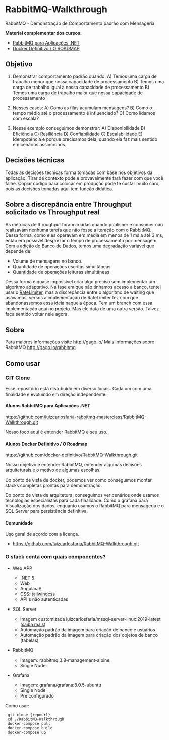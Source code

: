 
# RabbitMQ-Walkthrough

RabbitMQ - Demonstração de Comportamento padrão com Mensageria.

**Material complementar dos cursos:**

 - [RabbitMQ para Aplicações .NET](https://lp.gago.io/rabbitmq) 
 - [Docker Definitivo / O ROADMAP](http://dockerdefinitivo.com/)
  
## Objetivo

1) Demonstrar comportamento padrão quando:
A) Temos uma carga de trabalho menor que nossa capacidade de processamento
B) Temos uma carga de trabalho igual à nossa capacidade de processamento 
B) Temos uma carga de trabalho maior que nossa capacidade de processamento 

2) Nesses casos:
A) Como as filas acumulam mensagens?
B) Como o tempo médio até o processamento é influenciado?
C) Como lidamos com escala?

3) Nesse exemplo conseguimos demonstrar:
A) Disponibilidade
B) Eficiência
C) Resiliência
D) Confiabilidade
C) Escalabilidade
E) Idempotência e porque precisamos dela, quando ela faz mais sentido em cenários assíncronos.

## Decisões técnicas

Todas as decisões técnicas forma tomadas com base nos objetivos da aplicação. 
Tirar de contexto pode e provavelmente fará  fazer com que você falhe.
Copiar código para colocar em produção pode te custar muito caro, pois as decisões tomadas aqui tem função didática.

## Sobre a discrepância entre Throughput solicitado vs Throughput real

As métricas de throughput foram criadas quando publisher e consumer não realizavam nenhuma tarefa que não fosse a iteração com o RabbitMQ. Dessa forma, como eles operavam em média em menos de 1 ms a até 3 ms, então era possível desprezar o tempo de processamento por mensagem.
Com a adição do Banco de Dados, temos uma degradação variável que depende de:

 - Volume de mensagens no banco.
 - Quantidade de operações escritas simultâneas
 - Quantidade de operações leituras simultâneas

Dessa forma é quase impossível criar algo preciso sem implementar um algoritmo adaptativo. 
Na fase em que não tínhamos acesso a banco, tentei usar o [RateLimiter](https://github.com/David-Desmaisons/RateLimiter), mas a discrepância entre o algoritmo de waiting que usávamos, versos a implementação de RateLimiter fez com que abandonássemos essa ideia naquela época. Tem um branch com essa implementação aqui no projeto. Mas ele data de uma outra versão. Talvez faça sentido voltar nele agora.

## Sobre
Para maiores informações visite http://gago.io/
Mais informações sobre RabbitMQ http://gago.io/rabbitmq


## Como usar

### GIT Clone

Esse repositório está distribuído em diverso locais. Cada um com uma finalidade e evoluindo em direção independente.

#### Alunos RabbitMQ para Aplicações .NET

https://github.com/luizcarlosfaria-rabbitmq-masterclass/RabbitMQ-Walkthrough.git

Nosso foco aqui é entender RabbitMQ e seu uso.

#### Alunos Docker Definitivo / O Roadmap

https://github.com/docker-definitivo/RabbitMQ-Walkthrough.git

Nosso objetivo é entender RabbitMQ, entender algumas decisões arquiteturais e o motivo de algumas escolhas.

Do ponto de vista de docker, podemos ver como conseguimos montar stacks completas prontas para demonstração.

Do ponto de vista de arquitetura, conseguimos ver cenários onde usamos tecnologias especialistas para cada finalidade. Como o grafana para Visualização dos dados, enquanto usamos o RabbitMQ para mensageria e o SQL Server para persistência definitiva.

#### Comunidade 

Uso geral de acordo com a licença.

- https://github.com/luizcarlosfaria/RabbitMQ-Walkthrough.git

### O stack conta com quais componentes?

- Web APP 
    - .NET 5
    - Web
    - AngularJS
    - CSS: [tailwindcss](https://tailwindcss.com/)
    - API's não autenticadas

- SQL Server
    - Imagem customizada luizcarlosfaria/mssql-server-linux:2019-latest ([saiba mais](https://gago.io/blog/projetos/mssql-server-linux/))
    - Automação padrão da imagem para criação de banco e usuários
    - Automação padrão da imagem para criação dos objetos de banco (tabelas)

- RabbitMQ 
    - Imagem: rabbitmq:3.8-management-alpine
    - Single Node

- Grafana
    - Imagem: grafana/grafana:8.0.5-ubuntu
    - Single Node
    - Pré configurado

Como usar:

     git clone {repourl}
     cd ./RabbitMQ-Walkthrough
     docker-compose pull
     docker-compose build
     docker-compose up
